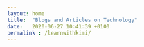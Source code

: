 ```yaml
---
layout: home 
title:  "Blogs and Articles on Technology"
date:   2020-06-27 10:41:39 +0100
permalink : /learnwithkimi/
---
```

